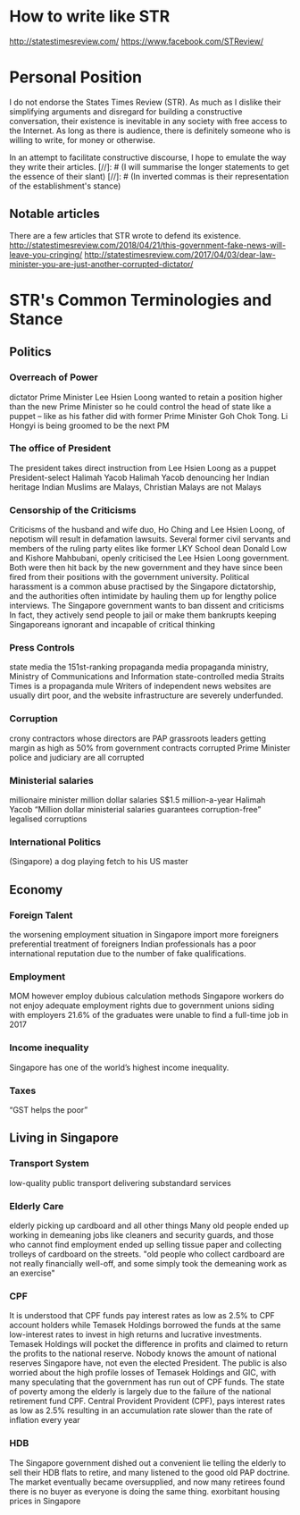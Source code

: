# How to write like STR
http://statestimesreview.com/
https://www.facebook.com/STReview/

# Personal Position
I do not endorse the States Times Review (STR). As much as I dislike their simplifying arguments and disregard for building a constructive conversation, their existence is inevitable in any society with free access to the Internet. As long as there is audience, there is definitely someone who is willing to write, for money or otherwise.

In an attempt to facilitate constructive discourse, I hope to emulate the way they write their articles. 
[//]: # (I will summarise the longer statements to get the essence of their slant)
[//]: # (In inverted commas is their representation of the establishment's stance)

## Notable articles
There are a few articles that STR wrote to defend its existence.
http://statestimesreview.com/2018/04/21/this-government-fake-news-will-leave-you-cringing/
http://statestimesreview.com/2017/04/03/dear-law-minister-you-are-just-another-corrupted-dictator/

# STR's Common Terminologies and Stance

## Politics
### Overreach of Power
dictator Prime Minister
Lee Hsien Loong wanted to retain a position higher than the new Prime Minister so he could control the head of state like a puppet – like as his father did with former Prime Minister Goh Chok Tong.
Li Hongyi is being groomed to be the next PM

### The office of President
The president takes direct instruction from Lee Hsien Loong as a puppet
President-select Halimah Yacob
Halimah Yacob denouncing her Indian heritage
Indian Muslims are Malays, Christian Malays are not Malays

### Censorship of the Criticisms
Criticisms of the husband and wife duo, Ho Ching and Lee Hsien Loong, of nepotism will result in defamation lawsuits. 
Several former civil servants and members of the ruling party elites like former LKY School dean Donald Low and Kishore Mahbubani, openly criticised the Lee Hsien Loong government. Both were then hit back by the new government and they have since been fired from their positions with the government university.
Political harassment is a common abuse practised by the Singapore dictatorship, and the authorities often intimidate by hauling them up for lengthy police interviews.
The Singapore government wants to ban dissent and criticisms
In fact, they actively send people to jail or make them bankrupts
keeping Singaporeans ignorant and incapable of critical thinking

### Press Controls
state media
the 151st-ranking propaganda media
propaganda ministry, Ministry of Communications and Information
state-controlled media Straits Times is a propaganda mule
Writers of independent news websites are usually dirt poor, and the website infrastructure are severely underfunded.


### Corruption
crony contractors whose directors are PAP grassroots leaders getting margin as high as 50% from government contracts
corrupted Prime Minister
police and judiciary are all corrupted

### Ministerial salaries
millionaire minister
million dollar salaries
S$1.5 million-a-year Halimah Yacob
“Million dollar ministerial salaries guarantees corruption-free”
legalised corruptions

### International Politics
(Singapore) a dog playing fetch to his US master

## Economy
### Foreign Talent
the worsening employment situation in Singapore
import more foreigners
preferential treatment of foreigners
Indian professionals has a poor international reputation due to the number of fake qualifications.

### Employment
MOM however employ dubious calculation methods
Singapore workers do not enjoy adequate employment rights due to government unions siding with employers
21.6% of the graduates were unable to find a full-time job in 2017

### Income inequality
Singapore has one of the world’s highest income inequality.

### Taxes
“GST helps the poor”

## Living in Singapore
### Transport System
low-quality public transport delivering substandard services

### Elderly Care
elderly picking up cardboard and all other things
Many old people ended up working in demeaning jobs like cleaners and security guards, and those who cannot find employment ended up selling tissue paper and collecting trolleys of cardboard on the streets.
"old people who collect cardboard are not really financially well-off, and some simply took the demeaning work as an exercise"

### CPF
It is understood that CPF funds pay interest rates as low as 2.5% to CPF account holders while Temasek Holdings borrowed the funds at the same low-interest rates to invest in high returns and lucrative investments. Temasek Holdings will pocket the difference in profits and claimed to return the profits to the national reserve. Nobody knows the amount of national reserves Singapore have, not even the elected President.
The public is also worried about the high profile losses of Temasek Holdings and GIC, with many speculating that the government has run out of CPF funds.
The state of poverty among the elderly is largely due to the failure of the national retirement fund CPF.
Central Provident Provident (CPF), pays interest rates as low as 2.5% resulting in an accumulation rate slower than the rate of inflation every year

### HDB
The Singapore government dished out a convenient lie telling the elderly to sell their HDB flats to retire, and many listened to the good old PAP doctrine. The market eventually became oversupplied, and now many retirees found there is no buyer as everyone is doing the same thing.
exorbitant housing prices in Singapore









